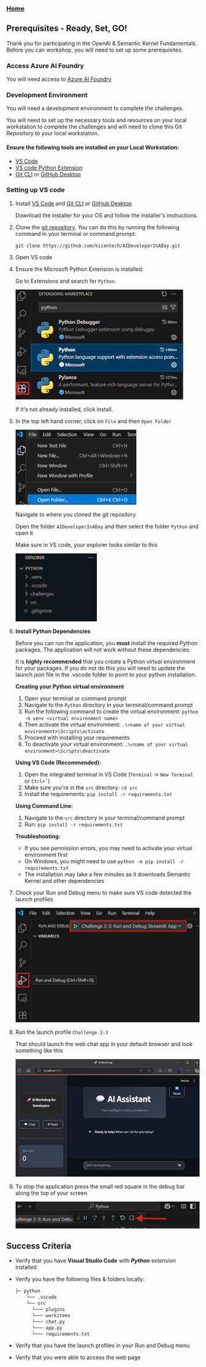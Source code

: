 ### **[Home](../../../../README.md)**

## Prerequisites - Ready, Set, GO!

Thank you for participating in the OpenAI & Semantic Kernel Fundamentals. Before you can workshop, you will need to set up some prerequisites.

### Access Azure AI Foundry

You will need access to [Azure AI Foundry](https://ai.azure.com/)

### Development Environment

You will need a development environment to complete the challenges.

You will need to set up the necessary tools and resources on your local workstation to complete the challenges and will need to clone this Git Repository to your local workstation.

#### Ensure the following tools are installed on your Local Workstation:

- [VS Code](https://code.visualstudio.com/download)
- [VS code Python Extension](https://code.visualstudio.com/docs/languages/python)
- [Git CLI](https://git-scm.com/downloads) or [GitHub Desktop](https://github.com/apps/desktop)

<!-- **Note:** GitHub Copilot is a great tool to help you write code faster. You can install the [GitHub Copilot Extension](https://marketplace.visualstudio.com/items?itemName=GitHub.copilot) in Visual Studio Code. We highly recommend you install this extension to help you complete the challenges.

If you do not have GitHub Copilot, you can still complete the challenges. However you can start a free trial of GitHub Copilot by following the instructions [here](https://github.com/features/copilot?ef_id=_k_fdbe5318644f1533620435c241c3e251_k_&OCID=AIDcmmb150vbv1_SEM__k_fdbe5318644f1533620435c241c3e251_k_&msclkid=fdbe5318644f1533620435c241c3e251). -->

### Setting up VS code

1. Install [VS Code](https://code.visualstudio.com/download) and [Git CLI](https://git-scm.com/downloads) or [GitHub Desktop](https://github.com/apps/desktop)

    Download the installer for your OS and follow the installer's instructions.

1. Clone the [git repository](https://github.com/kizantech/AIDeveloperInADay.git). You can do this by running the following command in your terminal or command prompt:

    ```console
    git clone https://github.com/kizantech/AIDeveloperInADay.git
    ```

1. Open VS code
1. Ensure the Microsoft Python Extension is installed: 
  
    Go to Extensions and search for `Python`.

    ![installing python extension](../image/local-setup-01.png)

    If it's not already installed, click install. 
1. In the top left hand corner, click on `File` and then `Open Folder`

    ![open folder in VS code](../image/local-setup-02.png)

    Navigate to where you cloned the git repository

    Open the folder `AIDeveloperInADay` and then select the folder `Python` and open it

    Make sure in VS code, your explorer looks similar to this

    ![VS code explorer view](../image/local-setup-03.png)

1. **Install Python Dependencies**
  
    Before you can run the application, you **must** install the required Python packages. The application will not work without these dependencies.

    It is **highly recommended** that you create a Python virtual environment for your packages. If you do not do this you will need to update the launch.json file in the .vscode folder to point to your python installation.

    **Creating your Python virtual environment**
    1. Open your terminal or command prompt
    2. Navigate to the `Python` directory in your terminal/command prompt
    3. Run the following command to create the virtual environment: `python -m venv <virtual environment name>`
    4. Then activate the virtual environment: `.\<name of your virtual environment>\Scripts\activate`
    5. Proceed with installing your requirements
    6. To deactivate your virtual environment: `.\<name of your virtual environment>\Scripts\deactivate`

    **Using VS Code (Recommended):**
    1. Open the integrated terminal in VS Code (`Terminal` → `New Terminal` or `` Ctrl+` ``)
    2. Make sure you're in the `src` directory: `cd src`
    3. Install the requirements: `pip install -r requirements.txt`

    **Using Command Line:**
    1. Navigate to the `src` directory in your terminal/command prompt
    2. Run: `pip install -r requirements.txt`

    **Troubleshooting:**
    - If you see permission errors, you may need to activate your virtual environment first
    - On Windows, you might need to use `python -m pip install -r requirements.txt`
    - The installation may take a few minutes as it downloads Semantic Kernel and other dependencies

1. Check your Run and Debug menu to make sure VS code detected the launch profiles

    ![VS code launch profiles](../image/local-setup-05.png)

1. Run the launch profile `Challenge 2-3`

    That should launch the web chat app in your default browser and look something like this

    ![app UI](../image/local-setup-06.png)

1. To stop the application press the small red square in the debug bar along the top of your screen

    ![debug bar](../image/local-setup-07.png)



## Success Criteria

- Verify that you have **Visual Studio Code** with ***Python*** extension installed.
- Verify you have the following files & folders locally:

  ```text
  ├─ python
      └── .vscode
      └── src
        └─── plugins
        └─── workitems
        └─── chat.py
        └─── app.py
        └─── requirements.txt

- Verify that you have the launch profiles in your Run and Debug menu
- Verify that you were able to access the web page